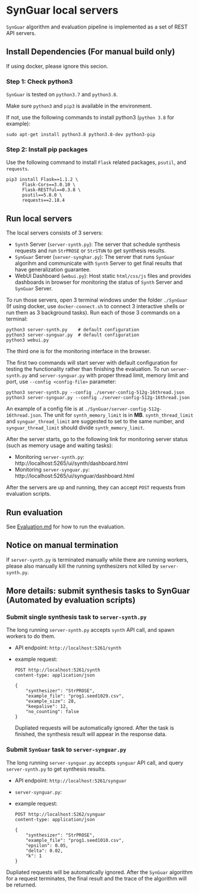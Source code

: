 # SynGuar local servers

`SynGuar` algorithm and evaluation pipeline is implemented as a set of REST API servers. 

## Install Dependencies (For manual build only)

If using docker, please ignore this secion.
### Step 1: Check python3
`SynGuar` is tested on `python3.7` and `python3.8`.

Make sure `python3` and `pip3` is available in the environment.

If not, use the following commands to install python3 (`python 3.8` for example):
```
sudo apt-get install python3.8 python3.8-dev python3-pip
```

### Step 2: Install pip packages
Use the following command to install `Flask` related packages, `psutil`, and `requests`.
```
pip3 install Flask==1.1.2 \
      Flask-Cors==3.0.10 \
      Flask-RESTful==0.3.8 \
      psutil==5.8.0 \
      requests==2.18.4
```

## Run local servers

The local servers consists of 3 servers:

- `Synth` Server (`server-synth.py`): The server that schedule synthesis requests and run `StrPROSE` or `StrSTUN` to get synthesis results.
- `SynGuar` Server (`server-synghar.py`): The server that runs `SynGuar` algorihm and communicate with `Synth` Server to get final results that have generalization guarantee.
- WebUI Dashboard (`webui.py`): Host static `html/css/js` files and provides dashboards in browser for monitoring the status of `Synth` Server and `SynGuar` Server. 

To run those servers, open 3 terminal windows under the folder `./SynGuar` (If using docker, use `docker-connect.sh` to connect 3 interactive shells or run them as 3 background tasks). Run each of those 3 commands on a terminal:
```
python3 server-synth.py    # default configuration
python3 server-synguar.py  # default configuration
python3 webui.py
```

The third one is for the monitoring interface in the browser.

The first two commands will start server with default configuration for testing the functionality rather than finishing the evaluation. To run `server-synth.py` and `server-synguar.py` with proper thread limit, memory limit and port, use `--config <config-file>` parameter:
```
python3 server-synth.py --config ./server-config-512g-16thread.json
python3 server-synguar.py --config ./server-config-512g-16thread.json
```
An example of a config file is at `./SynGuar/server-config-512g-16thread.json`. The unit for `synth_memory_limit` is in **MB**. `synth_thread_limit` and `synguar_thread_limit` are suggested to set to the same number, and 
`synguar_thread_limit` should divide `synth_memory_limit`.

After the server starts, go to the following link for monitoring server status (such as memory usage and waiting tasks):
- Monitoring `server-synth.py`:  http://localhost:5265/ui/synth/dashboard.html
- Monitoring `server-synguar.py`:  http://localhost:5265/ui/synguar/dashboard.html

After the servers are up and running, they can accept  `POST` requests from evaluation scripts.

## Run evaluation

See [Evaluation.md](./Evaluation.md) for how to run the evaluation.

## Notice on manual termination

If `server-synth.py` is terminated manually while there are running workers, please 
also manually kill the running synthesizers not killed by `server-synth.py`.

## More details: submit synthesis tasks to SynGuar (Automated by evaluation scripts)

### Submit single synthesis task to `server-synth.py`
The long running `server-synth.py` accepts `synth` API call, and spawn workers to do them.

- API endpoint: `http://localhost:5261/synth`

- example request:
  ```
  POST http://localhost:5261/synth
  content-type: application/json

  {
      "synthesizer": "StrPROSE",
      "example_file": "prog1.seed1029.csv",
      "example_size": 28,
      "keepalive": 12,
      "no_counting": false
  }
  ```

  Dupliated requests will be automatically ignored. After the task is finished, the synthesis result will appear in the response data.

### Submit `SynGuar` task to `server-synguar.py`

The long running `server-synguar.py` accepts `synguar` API call, and query `server-synth.py` to get synthesis results.

- API endpoint: `http://localhost:5261/synguar`
- `server-synguar.py`:

- example request:

  ```
  POST http://localhost:5262/synguar
  content-type: application/json

  {
      "synthesizer": "StrPROSE",
      "example_file": "prog1.seed1010.csv",
      "epsilon": 0.05,
      "delta": 0.02,
      "k": 1
  }
  ```

Dupliated requests will be automatically ignored. After the `SynGuar` algorithm for a request terminates, the final result and the trace of 
the algorithm will be returned.
